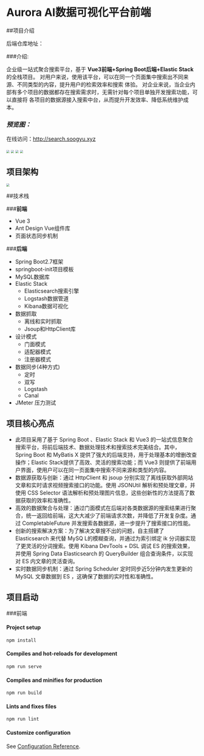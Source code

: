 # Aurora AI数据可视化平台前端

##项目介绍

后端仓库地址：

###介绍:

企业级一站式聚合搜索平台，基于 **Vue3前端+Spring Boot后端+Elastic Stack** 的全栈项目。
对用户来说，使用该平台，可以在同一个页面集中搜索出不同来源、不同类型的内容，提升用户的检索效率和搜索
体验。
对企业来说，当企业内部有多个项目的数据都存在搜索需求时，无需针对每个项目单独开发搜索功能，可以直接将
各项目的数据源接入搜索中台，从而提升开发效率、降低系统维护成本。

### ***预览图：***

在线访问：<http://search.soogyu.xyz>

<img src="http://pics.soogyu.xyz/picgo/search_display1.png" style="zoom: 50%;" />

<img src="http://pics.soogyu.xyz/picgo/search_display2.png" style="zoom: 50%;" />

<img src="http://pics.soogyu.xyz/picgo/search_display3.png" style="zoom: 50%;" />

<img src="http://pics.soogyu.xyz/picgo/search_display4.png" style="zoom: 50%;" />

## 项目架构

<img src="http://pics.soogyu.xyz/picgo/search_structure.PNG" style="zoom: 50%;" />

##技术栈

###**前端**
- Vue 3
- Ant Design Vue组件库
- 页面状态同步机制

###**后端**
- Spring Boot2.7框架
- springboot-init项目模板
- MySQL数据库
- Elastic Stack
  - Elasticsearch搜索引擎
  - Logstash数据管道
  - Kibana数据可视化
- 数据抓取
  - 离线和实时抓取
  - Jsoup和HttpClient库
- 设计模式
  - 门面模式
  - 适配器模式
  - 注册器模式
- 数据同步(4种方式)
  - 定时
  - 双写
  - Logstash
  - Canal
- JMeter 压力测试



## 项目核心亮点

- 此项目采用了基于 Spring Boot 、Elastic Stack 和 Vue3 的一站式信息聚合搜索平台，将前后端技术、数据处理技术和搜索技术完美结合。其中， Spring Boot 和 MyBatis X 提供了强大的后端支持，用于处理基本的增删改查操作；Elastic Stack提供了高效、灵活的搜索功能；而 Vue3 则提供了前端用户界面，使用户可以在同一页面集中搜索不同来源和类型的内容。
- 数据源获取与创新：通过 HttpClient 和 jsoup 分别实现了离线获取外部网站文章和实时请求视频搜索接口的功能。使用 JSONUtil 解析和预处理文章，并使用 CSS Selector 语法解析和预处理图片信息，这些创新性的方法提高了数据获取的效率和准确性。
- 高效的数据聚合与处理：通过门面模式在后端对各类数据源的搜索结果进行聚合，统一返回给前端，这大大减少了前端请求次数，并降低了开发复杂度。通过 CompletableFuture 并发搜索各数据源，进一步提升了搜索接口的性能。
- 创新的搜索解决方案：为了解决文章搜不出的问题，自主搭建了 Elasticsearch 来代替 MySQ L的模糊查询，并通过为索引绑定 ik 分词器实现了更灵活的分词搜索。使用 Kibana DevTools + DSL 调试 ES 的搜索效果，并使用 Spring Data Elasticsearch 的 QueryBuilder 组合查询条件，以实现对 ES 内文章的灵活查询。
- 实时数据同步机制：通过 Spring Scheduler 定时同步近5分钟内发生更新的 MySQL 文章数据到 ES ，这确保了数据的实时性和准确性。



## 项目启动

###前端

#### **Project** setup

```
npm install
```

#### Compiles and hot-reloads for development

```
npm run serve
```

#### Compiles and minifies for production

```
npm run build
```

#### Lints and fixes files

```
npm run lint
```

#### Customize configuration

See [Configuration Reference](https://cli.vuejs.org/config/).
